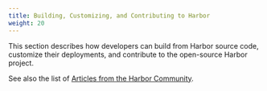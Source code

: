 ```yaml
---
title: Building, Customizing, and Contributing to Harbor
weight: 20
---
```


This section describes how developers can build from Harbor source code, customize their deployments, and contribute to the open-source Harbor project.

See also the list of [Articles from the Harbor Community](https://github.com/goharbor/harbor/blob/main/docs/README.md#articles-from-the-community).
